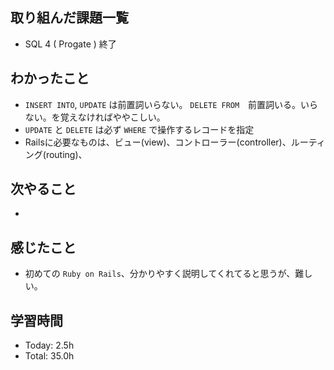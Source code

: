 ## 取り組んだ課題一覧
- SQL 4 ( Progate ) 終了
## わかったこと
- ```INSERT INTO```, ```UPDATE``` は前置詞いらない。 ```DELETE FROM```　前置詞いる。いらない。を覚えなければややこしい。
- ```UPDATE``` と ```DELETE``` は必ず ```WHERE``` で操作するレコードを指定
- Railsに必要なものは、ビュー(view)、コントローラー(controller)、ルーティング(routing)、
## 次やること
- 
## 感じたこと
- 初めての ```Ruby on Rails```、分かりやすく説明してくれてると思うが、難しい。
## 学習時間
- Today: 2.5h
- Total: 35.0h
